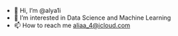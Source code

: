 - 👋 Hi, I’m @alya1i
- 👀 I’m interested in Data Science and Machine Learning 
- 📫 How to reach me aliaa_4@icloud.com


<!---
alya1i/alya1i is a ✨ special ✨ repository because its `README.md` (this file) appears on your GitHub profile.
You can click the Preview link to take a look at your changes.
--->
